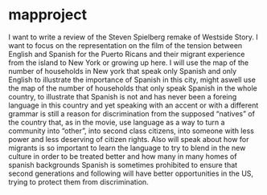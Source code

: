 # mapproject


I want to write a review of the Steven Spielberg remake of Westside Story. I want to focus on the representation on the film of the tension between English and Spanish for the Puerto Ricans and their migrant experience from the island to New York or growing up here. I will use the map of the number of households in New york that speak only Spanish and only English to illustrate the importance of Spanish in this city, might aswell use the map of the number of households that only speak Spanish in the whole country, to illustrate that Spanish is not and has never been a foreing language in this country and yet speaking with an accent or with a different grammar is still a reason for discrimination from the supposed “natives” of the country that, as in the movie, use language as a way to turn a community into “other”, into second class citizens, into someone with less power and less deserving of citizen rights. Also will speak about how for migrants is so important to learn the language to try to blend in the new culture in order to be treated better and how many in many homes of spanish backgrounds Spanish is sometimes prohibited to ensure that second generations and following will have better opportunities in the US, trying to protect them from discrimination.  
